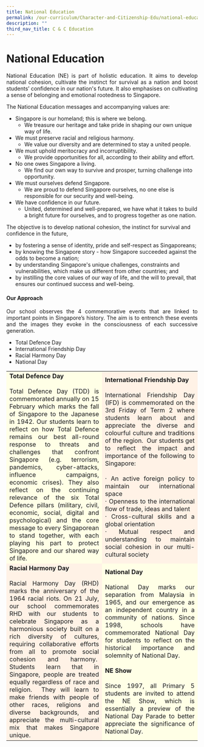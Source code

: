 ```yaml
---
title: National Education
permalink: /our-curriculum/Character-and-Citizenship-Edu/national-education/
description: ""
third_nav_title: C & C Education
---
```

# National Education
<p align="Justify">National Education (NE) is part of holistic education. It aims to develop national cohesion, cultivate the instinct for survival as a nation and boost students’ confidence in our nation's future. It also emphasises on cultivating a sense of belonging and emotional rootedness to Singapore.</p>

The National Education messages and accompanying values are:

* Singapore is our homeland; this is where we belong.
  * We treasure our heritage and take pride in shaping our own unique way of life.
* We must preserve racial and religious harmony.
  * We value our diversity and are determined to stay a united people.
* We must uphold meritocracy and incorruptibility.
  * We provide opportunities for all, according to their ability and effort.
* No one owes Singapore a living.
  * We find our own way to survive and prosper, turning challenge into opportunity.
* We must ourselves defend Singapore.
  * We are proud to defend Singapore ourselves, no one else is responsible for our security  and well-being.
* We have confidence in our future.
  * United, determined and well-prepared, we have what it takes to build a bright future for ourselves, and to progress together as one nation.
 
The objective is to develop national cohesion, the instinct for survival and confidence in the future, 
* by fostering a sense of identity, pride and self-respect as Singaporeans;
* by knowing the Singapore story - how Singapore succeeded against the odds to become a nation;
* by understanding Singapore's unique challenges, constraints and vulnerabilities, which make us different from other countries;  and
* by instilling the core values of our way of life, and the will to prevail, that ensures our continued success and well-being.

#### Our Approach
<p align="Justify">Our school observes the 4 commemorative events that are linked to important points in Singapore’s history. The aim is to entrench these events and the images they evoke in the consciousness of each successive generation.</p>

* Total Defence Day
* International Friendship Day
* Racial Harmony Day
* National Day


<table>
<tbody>
<tr>
<td style="text-align: justify;background-color: #ffffe6;"  width="50%">
<strong>Total Defence Day</strong><br><br>
Total Defence Day (TDD) is commemorated annually on 15 February which marks the fall of Singapore to the Japanese in 1942. Our students learn to reflect on how Total Defence remains our best all-round response to threats and challenges that confront Singapore (e.g. terrorism, pandemics, cyber-attacks, influence campaigns, economic crises). They also reflect on the continuing relevance of the six Total Defence pillars (military, civil, economic, social, digital and psychological) and the core message to every Singaporean to stand together, with each playing his part to protect Singapore and our shared way of life.</td>
<td style="text-align: justify;background-color: #fff2e6;" width="50%">
<strong>International Friendship Day</strong><br><br>
International Friendship Day (IFD) is commemorated on the 3rd Friday of Term 2 where students learn about and appreciate the diverse and colourful culture and traditions of the region.&nbsp; Our students get to reflect the impact and importance of the following to Singapore: <br /><br />&middot; An active foreign policy to maintain our international space<br /> &middot; Openness to the international flow of trade, ideas and talent<br /> &middot; Cross-cultural skills and a global orientation<br /> &middot; Mutual respect and understanding to maintain social cohesion in our multi-cultural society</td>
</tr>
<tr>
<td style="text-align: justify;background-color: #fff2e6;">
<strong>Racial Harmony Day</strong><br><br>
Racial Harmony Day (RHD) marks the anniversary of the 1964 racial riots. On 21 July, our school commemorates RHD with our students to celebrate Singapore as a harmonious society built on a rich diversity of cultures, requiring collaborative efforts from all to promote social cohesion and harmony.&nbsp; Students learn that in Singapore, people are treated equally regardless of race and religion.&nbsp; They will learn to make friends with people of other races, religions and diverse backgrounds, and appreciate the multi-cultural mix that makes Singapore unique.</td>
<td style="text-align: justify;background-color: #ffffe6;">
	<strong>National Day</strong><br><br>
National Day marks our separation from Malaysia in 1965, and our emergence as an independent country in a community of nations. Since 1998, schools have commemorated National Day for students to reflect on the historical importance and solemnity of National Day.<br><br>
<strong>NE Show</strong><br><br>
Since 1997, all Primary 5 students are invited to attend the NE Show, which is essentially a preview of the National Day Parade to better appreciate the significance of National Day.</td>
</tr>
</tbody>
</table>
<p>&nbsp;</p>